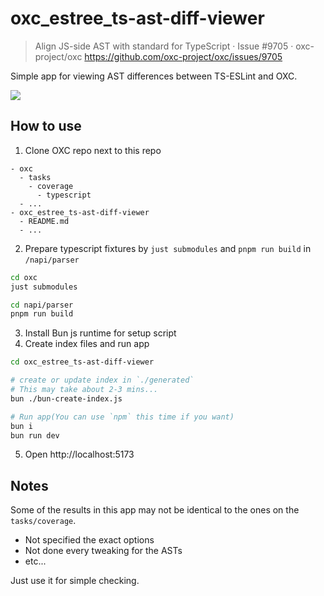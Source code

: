 # oxc_estree_ts-ast-diff-viewer

> Align JS-side AST with standard for TypeScript · Issue #9705 · oxc-project/oxc 
> https://github.com/oxc-project/oxc/issues/9705

Simple app for viewing AST differences between TS-ESLint and OXC.

![](./ss.avif)

## How to use

1. Clone OXC repo next to this repo

```
- oxc
  - tasks
    - coverage
      - typescript
  - ...
- oxc_estree_ts-ast-diff-viewer
  - README.md
  - ...
```

2. Prepare typescript fixtures by `just submodules` and `pnpm run build` in `/napi/parser`

```sh
cd oxc
just submodules

cd napi/parser
pnpm run build
```

3. Install Bun js runtime for setup script
4. Create index files and run app

```sh
cd oxc_estree_ts-ast-diff-viewer

# create or update index in `./generated`
# This may take about 2-3 mins...
bun ./bun-create-index.js

# Run app(You can use `npm` this time if you want)
bun i
bun run dev
```

5. Open http://localhost:5173

## Notes

Some of the results in this app may not be identical to the ones on the `tasks/coverage`.

- Not specified the exact options
- Not done every tweaking for the ASTs
- etc...

Just use it for simple checking.
